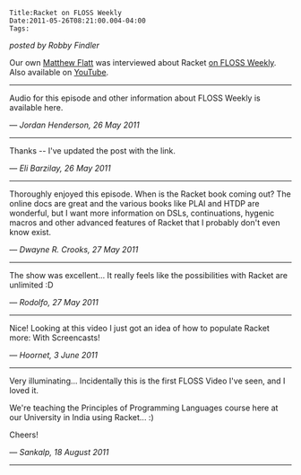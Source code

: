 
    Title:Racket on FLOSS Weekly
    Date:2011-05-26T08:21:00.004-04:00
    Tags:

*posted by Robby Findler*

Our own [Matthew Flatt](http://www.cs.utah.edu/~mflatt/) was interviewed about Racket [on FLOSS Weekly](http://twit.tv/floss167).  Also available on [YouTube](http://www.youtube.com/watch?v=vJGV7HaTdbg).



<!-- more -->



* * *

Audio for this episode and other information about FLOSS Weekly is available here.

— *Jordan Henderson, 26 May 2011*

* * *

Thanks -- I've updated the post with the link.

— *Eli Barzilay, 26 May 2011*

* * *

Thoroughly enjoyed this episode. When is the Racket book coming out? The online docs are great and the various books like PLAI and HTDP are wonderful, but I want more information on DSLs, continuations, hygenic macros and other advanced features of Racket that I probably don't even know exist.

— *Dwayne R. Crooks, 27 May 2011*

* * *

The show was excellent... It really feels like the possibilities with Racket are unlimited :D

— *Rodolfo, 27 May 2011*

* * *

Nice! Looking at this video I just got an idea of how to populate Racket more:
With Screencasts!

— *Hoornet, 3 June 2011*

* * *

Very illuminating... Incidentally this is the first FLOSS Video I've seen, and I loved it.

We're teaching the Principles of Programming Languages course here at our University in India using Racket... :)

Cheers!

— *Sankalp, 18 August 2011*

* * *

